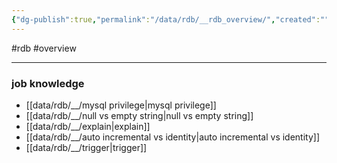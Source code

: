 ```yaml
---
{"dg-publish":true,"permalink":"/data/rdb/__rdb_overview/","created":"","updated":""}
---
```


#rdb #overview 

---

### job knowledge
- [[data/rdb/__/mysql privilege\|mysql privilege]]
- [[data/rdb/__/null vs empty string\|null vs empty string]]
- [[data/rdb/__/explain\|explain]]
- [[data/rdb/__/auto incremental vs identity\|auto incremental vs identity]]
- [[data/rdb/__/trigger\|trigger]]
